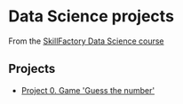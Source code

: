 # Data Science projects

From the [SkillFactory Data Science course](https://skillfactory.ru/data-scientist-pro)

## Projects

* [Project 0. Game 'Guess the number'](https://github.com/Tomasitkino/sf_data_science2/tree/main/project_0)
